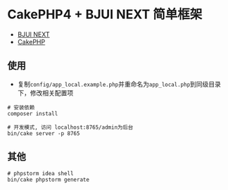 # CakePHP4 + BJUI NEXT 简单框架

- [BJUI NEXT](https://github.com/JZaaa/BJUI/tree/next-dev)
- [CakePHP](https://github.com/cakephp/cakephp)

## 使用

- 复制`config/app_local.example.php`并重命名为`app_local.php`到同级目录下，修改相关配置项

```shell
# 安装依赖
composer install

# 开发模式, 访问 localhost:8765/admin为后台
bin/cake server -p 8765
```

## 其他

```shell
# phpstorm idea shell
bin/cake phpstorm generate
```

